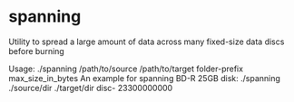 # spanning
Utility to spread a large amount of data across many fixed-size data discs before burning

Usage: ./spanning /path/to/source /path/to/target folder-prefix max_size_in_bytes
  An example for spanning BD-R 25GB disk: ./spanning ./source/dir ./target/dir disc- 23300000000
